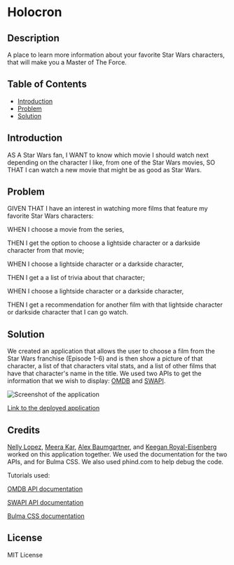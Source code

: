 # Holocron

## Description

A place to learn more information about your favorite Star Wars characters, that will make you a Master of The Force.

## Table of Contents

- [Introduction](#introduction)
- [Problem](#problem)
- [Solution](#solution)

## Introduction

AS A Star Wars fan,
I WANT to know which movie I should watch next depending on the character I like, from one of the Star Wars movies,
SO THAT I can watch a new movie that might be as good as Star Wars.

## Problem

GIVEN THAT I have an interest in watching more films that feature my favorite Star Wars characters:

WHEN I choose a movie from the series,

THEN I get the option to choose a lightside character or a darkside character from that movie;

WHEN I choose a lightside character or a darkside character,

THEN I get a a list of trivia about that character;

WHEN I choose a lightside character or a darkside character,

THEN I get a recommendation for another film with that lightside character or darkside character that I can go watch.

## Solution

We created an application that allows the user to choose a film from the Star Wars franchise (Episode 1-6) and is then show a picture of that character, a list of that characters vital stats, and a list of other films that have that character's name in the title. We used two APIs to get the information that we wish to display: [OMDB](https://www.omdbapi.com/) and [SWAPI](https://swapi.dev/).

![Screenshot of the application](./assets/Screenshots/screenshot.png)

[Link to the deployed application](https://alexahnbaum.github.io/Holocron/)

## Credits

[Nelly Lopez](https://github.com/nlopez39), [Meera Kar](https://github.com/MeerKar), [Alex Baumgartner](https://github.com/alexahnbaum), and [Keegan Royal-Eisenberg](https://github.com/ktetsuyama) worked on this application together. We used the documentation for the two APIs, and for Bulma CSS. We also used phind.com to help debug the code.

Tutorials used:

[OMDB API documentation](https://www.omdbapi.com/#usage)

[SWAPI API documentation](https://swapi.dev/documentation)

[Bulma CSS documentation](https://bulma.io/documentation/)

## License

MIT License
